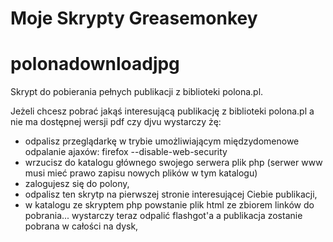 Moje Skrypty Greasemonkey
======

polonadownloadjpg
====
Skrypt do pobierania pełnych publikacji z biblioteki polona.pl.

Jeżeli chcesz pobrać jakąś interesującą publikację z biblioteki polona.pl a nie ma dostępnej wersji pdf czy djvu wystarczy żę:
* odpalisz przeglądarkę w trybie umożliwiającym międzydomenowe odpalanie ajaxów: firefox --disable-web-security
* wrzucisz do katalogu głównego swojego serwera plik php (serwer www musi mieć prawo zapisu nowych plików w tym katalogu)
* zalogujesz się do polony,
* odpalisz ten skrytp na pierwszej stronie interesującej Ciebie publikacji,
* w katalogu ze skryptem php powstanie plik html ze zbiorem linków do pobrania... wystarczy teraz odpalić flashgot'a a publikacja zostanie pobrana w całości na dysk,
